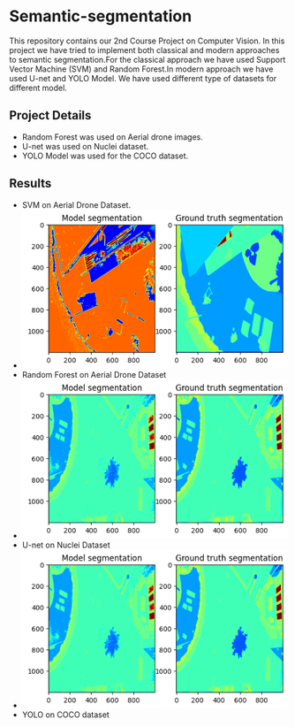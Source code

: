 # Semantic-segmentation
This repository contains our 2nd Course Project on Computer Vision. In this project we have tried to implement both classical and modern approaches to semantic segmentation.For the classical approach we have used Support Vector Machine (SVM) and Random Forest.In modern approach we have used U-net and YOLO Model.  We have used different type of datasets for different model.

## Project Details
- Random Forest was used on Aerial drone images.
- U-net was used on Nuclei dataset.
- YOLO Model was used for the COCO dataset.

## Results
- SVM on Aerial Drone Dataset.
- ![Alt text](https://github.com/ashuRMS/semantic-segmentation/blob/main/output%20svm.png)
-  Random Forest on Aerial Drone Dataset
- ![Alt text](https://github.com/ashuRMS/semantic-segmentation/blob/main/output.png)
- U-net on Nuclei Dataset
- ![Alt text](https://github.com/ashuRMS/semantic-segmentation/blob/main/output.png)
- YOLO on COCO dataset








